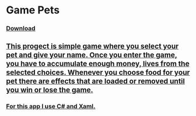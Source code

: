 <h1>Game Pets</h1>
<p><h3><a href="https://github.com/BlueButterflies/PetsGame/files/8570295/petgame-setup.zip">Download<h3/>
  </p>
<h3>This progect is simple game where you select your pet and give your name. Once you enter the game, you have to accumulate enough money, lives from the selected choices.
Whenever you choose food for your pet there are effects that are loaded or removed until you win or lose the game.</h3>

<h4>For this app I use C# and Xaml.</h4>

